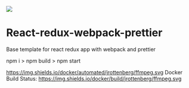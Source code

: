 [![](https://dockerbuildbadges.quelltext.eu/status.svg?organization=qnodesign&repository=rrwp)](https://hub.docker.com/r/qnodesign/rrwp/builds/)

# React-redux-webpack-prettier

Base template for react redux app with webpack and prettier

npm i > npm build > npm start

https://img.shields.io/docker/automated/jrottenberg/ffmpeg.svg Docker Build Status:
https://img.shields.io/docker/build/jrottenberg/ffmpeg.svg
